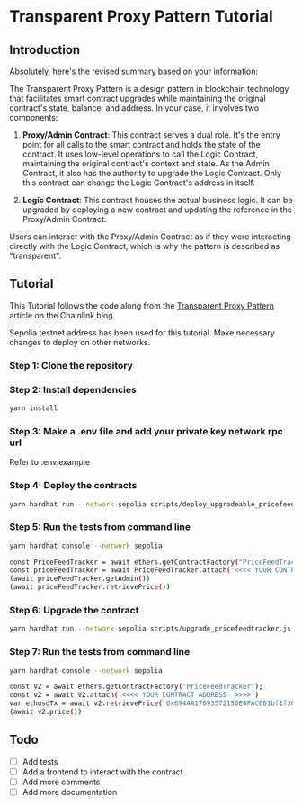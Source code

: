# Transparent Proxy Pattern Tutorial

## Introduction

Absolutely, here's the revised summary based on your information:

The Transparent Proxy Pattern is a design pattern in blockchain technology that facilitates smart contract upgrades while maintaining the original contract's state, balance, and address. In your case, it involves two components:

1. **Proxy/Admin Contract**: This contract serves a dual role. It's the entry point for all calls to the smart contract and holds the state of the contract. It uses low-level operations to call the Logic Contract, maintaining the original contract's context and state. As the Admin Contract, it also has the authority to upgrade the Logic Contract. Only this contract can change the Logic Contract's address in itself.

2. **Logic Contract**: This contract houses the actual business logic. It can be upgraded by deploying a new contract and updating the reference in the Proxy/Admin Contract.

Users can interact with the Proxy/Admin Contract as if they were interacting directly with the Logic Contract, which is why the pattern is described as "transparent".

## Tutorial

This Tutorial follows the code along from the [Transparent Proxy Pattern](https://blog.chain.link/upgradable-smart-contracts/) article on the Chainlink blog.

Sepolia testnet address has been used for this tutorial. Make necessary changes to deploy on other networks.

### Step 1: Clone the repository

### Step 2: Install dependencies

```bash
yarn install
```

### Step 3: Make a .env file and add your private key network rpc url

Refer to .env.example

### Step 4: Deploy the contracts

```bash
yarn hardhat run --network sepolia scripts/deploy_upgradeable_pricefeedtracker.js
```

### Step 5: Run the tests from command line

```bash
yarn hardhat console --network sepolia

const PriceFeedTracker = await ethers.getContractFactory("PriceFeedTracker");
const priceFeedTracker = await PriceFeedTracker.attach('<<<< YOUR CONTRACT ADDRESS  >>>>') 
(await priceFeedTracker.getAdmin())
(await priceFeedTracker.retrievePrice())
```

### Step 6: Upgrade the contract

```bash
yarn hardhat run --network sepolia scripts/upgrade_pricefeedtracker.js
```

### Step 7: Run the tests from command line

```bash
yarn hardhat console --network sepolia

const V2 = await ethers.getContractFactory("PriceFeedTracker");
const v2 = await V2.attach('<<<< YOUR CONTRACT ADDRESS  >>>>')
var ethusdTx = await v2.retrievePrice('0x694AA1769357215DE4FAC081bf1f309aDC325306')
(await v2.price())
```

## Todo

- [ ] Add tests
- [ ] Add a frontend to interact with the contract
- [ ] Add more comments
- [ ] Add more documentation
